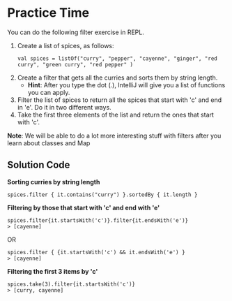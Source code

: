 # Practice Time
You can do the following filter exercise in REPL.
1. Create a list of spices, as follows:
    ```
    val spices = listOf("curry", "pepper", "cayenne", "ginger", "red curry", "green curry", "red pepper" )
    ```
2. Create a filter that gets all the curries and sorts them by string length.
    * **Hint**: After you type the dot (.), IntelliJ will give you a list of functions you can apply.
3. Filter the list of spices to return all the spices that start with 'c' and end in 'e'. Do it in two different ways.
4. Take the first three elements of the list and return the ones that start with 'c'.

**Note**: We will be able to do a lot more interesting stuff with filters after you learn about classes and Map

## Solution Code
**Sorting curries by string length**
```
spices.filter { it.contains("curry") }.sortedBy { it.length }
```

**Filtering by those that start with 'c' and end with 'e'**
```
spices.filter{it.startsWith('c')}.filter{it.endsWith('e')}
> [cayenne]
```
OR
```
spices.filter { {it.startsWith('c') && it.endsWith('e') }
> [cayenne]
```

**Filtering the first 3 items by 'c'**
```
spices.take(3).filter{it.startsWith('c')}
> [curry, cayenne]
```